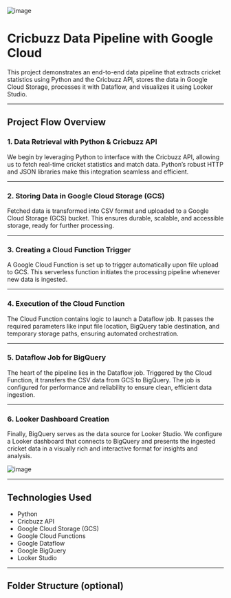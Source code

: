 


![image](https://github.com/user-attachments/assets/cb4dbdea-1da2-4135-b305-6e99b12e43dc)



# Cricbuzz Data Pipeline with Google Cloud

This project demonstrates an end-to-end data pipeline that extracts cricket statistics using Python and the Cricbuzz API, stores the data in Google Cloud Storage, processes it with Dataflow, and visualizes it using Looker Studio.

---

## Project Flow Overview

### 1. Data Retrieval with Python & Cricbuzz API
We begin by leveraging Python to interface with the Cricbuzz API, allowing us to fetch real-time cricket statistics and match data. Python’s robust HTTP and JSON libraries make this integration seamless and efficient.

---

### 2. Storing Data in Google Cloud Storage (GCS)
Fetched data is transformed into CSV format and uploaded to a Google Cloud Storage (GCS) bucket. This ensures durable, scalable, and accessible storage, ready for further processing.

---

### 3. Creating a Cloud Function Trigger
A Google Cloud Function is set up to trigger automatically upon file upload to GCS. This serverless function initiates the processing pipeline whenever new data is ingested.

---

### 4. Execution of the Cloud Function
The Cloud Function contains logic to launch a Dataflow job. It passes the required parameters like input file location, BigQuery table destination, and temporary storage paths, ensuring automated orchestration.

---

### 5. Dataflow Job for BigQuery
The heart of the pipeline lies in the Dataflow job. Triggered by the Cloud Function, it transfers the CSV data from GCS to BigQuery. The job is configured for performance and reliability to ensure clean, efficient data ingestion.

---

### 6. Looker Dashboard Creation
Finally, BigQuery serves as the data source for Looker Studio. We configure a Looker dashboard that connects to BigQuery and presents the ingested cricket data in a visually rich and interactive format for insights and analysis.

![image](https://github.com/user-attachments/assets/afcdbfc7-768c-41a7-ae7b-288b7c2527d6)

---

## Technologies Used

- Python
- Cricbuzz API
- Google Cloud Storage (GCS)
- Google Cloud Functions
- Google Dataflow
- Google BigQuery
- Looker Studio

---

## Folder Structure (optional)


